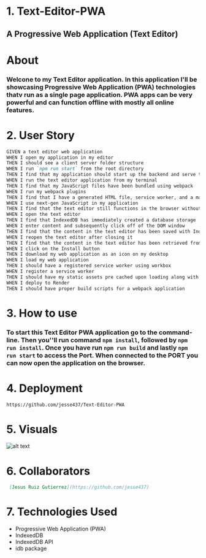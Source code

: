 # 1. Text-Editor-PWA

## A Progressive Web Application (Text Editor)

# About

### Welcone to my Text Editor application. In this application I'll be showcasing Progressive Web Application (PWA) technologies thatv run as a single page application. PWA apps can be very powerful and can function offline with mostly all online features.

# 2. User Story

```md
GIVEN a text editor web application
WHEN I open my application in my editor
THEN I should see a client server folder structure
WHEN I run `npm run start` from the root directory
THEN I find that my application should start up the backend and serve the client
WHEN I run the text editor application from my terminal
THEN I find that my JavaScript files have been bundled using webpack
WHEN I run my webpack plugins
THEN I find that I have a generated HTML file, service worker, and a manifest file
WHEN I use next-gen JavaScript in my application
THEN I find that the text editor still functions in the browser without errors
WHEN I open the text editor
THEN I find that IndexedDB has immediately created a database storage
WHEN I enter content and subsequently click off of the DOM window
THEN I find that the content in the text editor has been saved with IndexedDB
WHEN I reopen the text editor after closing it
THEN I find that the content in the text editor has been retrieved from our IndexedDB
WHEN I click on the Install button
THEN I download my web application as an icon on my desktop
WHEN I load my web application
THEN I should have a registered service worker using workbox
WHEN I register a service worker
THEN I should have my static assets pre cached upon loading along with subsequent pages and static assets
WHEN I deploy to Render
THEN I should have proper build scripts for a webpack application
```

# 3. How to use

### To start this Text Editor PWA application go to the command-line. Then you''ll run command `npm install`, followed by `npm run install`. Once you have run `npm run build` and lastly `npm run start` to access the Port. When connected to the PORT you can now open the application on the browser.

# 4. Deployment

```md
https://github.com/jesse437/Text-Editor-PWA
```

# 5. Visuals

![alt text](<Screenshot 2024-09-02 at 6.51.08 PM.png>)

# 6. Collaborators

```md
 [Jesus Ruiz Gutierrez](https://github.com/jesse437)
```

# 7. Technologies Used

- Progressive Web Application (PWA)
- IndexedDB
- IndexedDB API
- idb package
